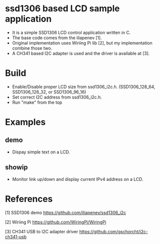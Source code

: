 # ssd1306 based LCD sample application

- It is a simple SSD1306 LCD control application written in C.
- The base code comes from the iliapenev [1]. 
- Original implementation uses Wiriing Pi lib [2], but my implementation combine those two.
- A CH341 based I2C adapter is used and the driver is available at [3].

# Build
- Enable/Disable proper LCD size from ssd1306_i2c.h. (SSD1306_128_64, SSD1306_128_32, or SSD1306_96_16)
- Set correct I2C address from ssd1306_i2c.h.
- Run "make" from the top

# Examples

## demo
- Dispay simple text on a LCD.

## showip
- Monitor link up/down and display current IPv4 address on a LCD.



# References

[1] SSD1306 demo
https://github.com/iliapenev/ssd1306_i2c

[2] Wiriing Pi
https://github.com/WiringPi/WiringPi

[3] CH341 USB to I2C adapter driver
https://github.com/gschorcht/i2c-ch341-usb
